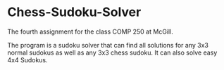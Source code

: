 # Chess-Sudoku-Solver

The fourth assignment for the class COMP 250 at McGill.

The program is a sudoku solver that can find all solutions for any 3x3 normal sudokus as well as any 3x3 chess sudoku.
It can also solve easy 4x4 Sudokus.

